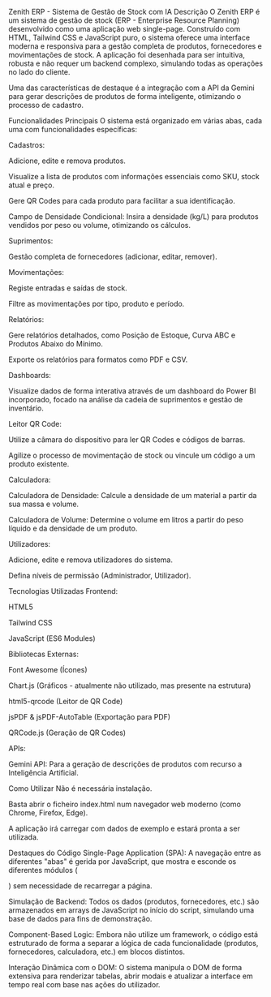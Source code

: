 Zenith ERP - Sistema de Gestão de Stock com IA
Descrição
O Zenith ERP é um sistema de gestão de stock (ERP - Enterprise Resource Planning) desenvolvido como uma aplicação web single-page. Construído com HTML, Tailwind CSS e JavaScript puro, o sistema oferece uma interface moderna e responsiva para a gestão completa de produtos, fornecedores e movimentações de stock. A aplicação foi desenhada para ser intuitiva, robusta e não requer um backend complexo, simulando todas as operações no lado do cliente.

Uma das características de destaque é a integração com a API da Gemini para gerar descrições de produtos de forma inteligente, otimizando o processo de cadastro.

Funcionalidades Principais
O sistema está organizado em várias abas, cada uma com funcionalidades específicas:

Cadastros:

Adicione, edite e remova produtos.

Visualize a lista de produtos com informações essenciais como SKU, stock atual e preço.

Gere QR Codes para cada produto para facilitar a sua identificação.

Campo de Densidade Condicional: Insira a densidade (kg/L) para produtos vendidos por peso ou volume, otimizando os cálculos.

Suprimentos:

Gestão completa de fornecedores (adicionar, editar, remover).

Movimentações:

Registe entradas e saídas de stock.

Filtre as movimentações por tipo, produto e período.

Relatórios:

Gere relatórios detalhados, como Posição de Estoque, Curva ABC e Produtos Abaixo do Mínimo.

Exporte os relatórios para formatos como PDF e CSV.

Dashboards:

Visualize dados de forma interativa através de um dashboard do Power BI incorporado, focado na análise da cadeia de suprimentos e gestão de inventário.

Leitor QR Code:

Utilize a câmara do dispositivo para ler QR Codes e códigos de barras.

Agilize o processo de movimentação de stock ou vincule um código a um produto existente.

Calculadora:

Calculadora de Densidade: Calcule a densidade de um material a partir da sua massa e volume.

Calculadora de Volume: Determine o volume em litros a partir do peso líquido e da densidade de um produto.

Utilizadores:

Adicione, edite e remova utilizadores do sistema.

Defina níveis de permissão (Administrador, Utilizador).

Tecnologias Utilizadas
Frontend:

HTML5

Tailwind CSS

JavaScript (ES6 Modules)

Bibliotecas Externas:

Font Awesome (Ícones)

Chart.js (Gráficos - atualmente não utilizado, mas presente na estrutura)

html5-qrcode (Leitor de QR Code)

jsPDF & jsPDF-AutoTable (Exportação para PDF)

QRCode.js (Geração de QR Codes)

APIs:

Gemini API: Para a geração de descrições de produtos com recurso a Inteligência Artificial.

Como Utilizar
Não é necessária instalação.

Basta abrir o ficheiro index.html num navegador web moderno (como Chrome, Firefox, Edge).

A aplicação irá carregar com dados de exemplo e estará pronta a ser utilizada.

Destaques do Código
Single-Page Application (SPA): A navegação entre as diferentes "abas" é gerida por JavaScript, que mostra e esconde os diferentes módulos (<main>) sem necessidade de recarregar a página.

Simulação de Backend: Todos os dados (produtos, fornecedores, etc.) são armazenados em arrays de JavaScript no início do script, simulando uma base de dados para fins de demonstração.

Component-Based Logic: Embora não utilize um framework, o código está estruturado de forma a separar a lógica de cada funcionalidade (produtos, fornecedores, calculadora, etc.) em blocos distintos.

Interação Dinâmica com o DOM: O sistema manipula o DOM de forma extensiva para renderizar tabelas, abrir modais e atualizar a interface em tempo real com base nas ações do utilizador.

